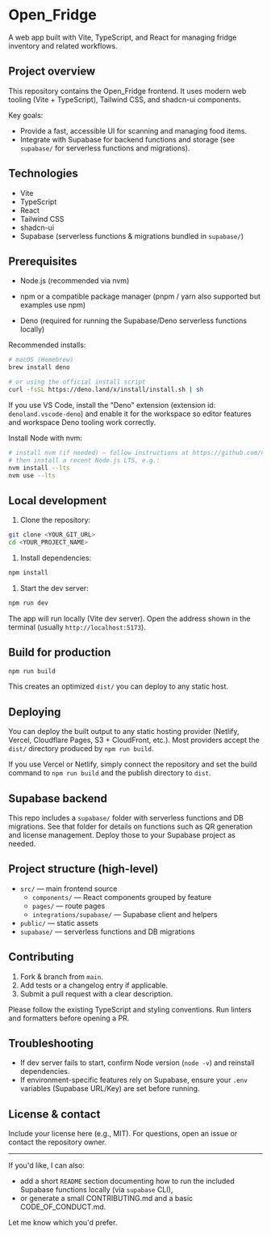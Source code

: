 # Open_Fridge

A web app built with Vite, TypeScript, and React for managing fridge inventory and related workflows.

## Project overview

This repository contains the Open_Fridge frontend. It uses modern web tooling (Vite + TypeScript), Tailwind CSS, and shadcn-ui components.

Key goals:

- Provide a fast, accessible UI for scanning and managing food items.
- Integrate with Supabase for backend functions and storage (see `supabase/` for serverless functions and migrations).

## Technologies

- Vite
- TypeScript
- React
- Tailwind CSS
- shadcn-ui
- Supabase (serverless functions & migrations bundled in `supabase/`)

## Prerequisites

- Node.js (recommended via nvm)
- npm or a compatible package manager (pnpm / yarn also supported but examples use npm)

- Deno (required for running the Supabase/Deno serverless functions locally)

Recommended installs:

```sh
# macOS (Homebrew)
brew install deno

# or using the official install script
curl -fsSL https://deno.land/x/install/install.sh | sh
```

If you use VS Code, install the "Deno" extension (extension id: `denoland.vscode-deno`) and enable it for the workspace so editor features and workspace Deno tooling work correctly.

Install Node with nvm:

```sh
# install nvm (if needed) — follow instructions at https://github.com/nvm-sh/nvm
# then install a recent Node.js LTS, e.g.:
nvm install --lts
nvm use --lts
```

## Local development

1. Clone the repository:

```sh
git clone <YOUR_GIT_URL>
cd <YOUR_PROJECT_NAME>
```

1. Install dependencies:

```sh
npm install
```

1. Start the dev server:

```sh
npm run dev
```

The app will run locally (Vite dev server). Open the address shown in the terminal (usually `http://localhost:5173`).

## Build for production

```sh
npm run build
```

This creates an optimized `dist/` you can deploy to any static host.

## Deploying

You can deploy the built output to any static hosting provider (Netlify, Vercel, Cloudflare Pages, S3 + CloudFront, etc.). Most providers accept the `dist/` directory produced by `npm run build`.

If you use Vercel or Netlify, simply connect the repository and set the build command to `npm run build` and the publish directory to `dist`.

## Supabase backend

This repo includes a `supabase/` folder with serverless functions and DB migrations. See that folder for details on functions such as QR generation and license management. Deploy those to your Supabase project as needed.

## Project structure (high-level)

- `src/` — main frontend source
  - `components/` — React components grouped by feature
  - `pages/` — route pages
  - `integrations/supabase/` — Supabase client and helpers
- `public/` — static assets
- `supabase/` — serverless functions and DB migrations

## Contributing

1. Fork & branch from `main`.
2. Add tests or a changelog entry if applicable.
3. Submit a pull request with a clear description.

Please follow the existing TypeScript and styling conventions. Run linters and formatters before opening a PR.

## Troubleshooting

- If dev server fails to start, confirm Node version (`node -v`) and reinstall dependencies.
- If environment-specific features rely on Supabase, ensure your `.env` variables (Supabase URL/Key) are set before running.

## License & contact

Include your license here (e.g., MIT). For questions, open an issue or contact the repository owner.

---

If you'd like, I can also:

- add a short `README` section documenting how to run the included Supabase functions locally (via `supabase` CLI),
- or generate a small CONTRIBUTING.md and a basic CODE_OF_CONDUCT.md.

Let me know which you'd prefer.

